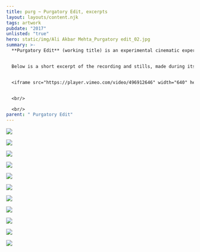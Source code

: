 ```yaml
---
title: purg ~ Purgatory Edit, excerpts
layout: layouts/content.njk
tags: artwork
pubdate: "2017"
unlisted: "true"
hero: static/img/Ali Akbar Mehta_Purgatory edit_02.jpg
summary: >-
  **Purgatory Edit** (working title) is an experimental cinematic experience. 


  Below is a short excerpt of the recording and stills, made during its initial prototyping and demo at Aalto University.


  <iframe src="https://player.vimeo.com/video/496912646" width="640" height="360" frameborder="0" allow="autoplay; fullscreen" allowfullscreen></iframe>


  <br/>

  <br/>
parent: " Purgatory Edit"
---
```



![](/static/img/ali-akbar-mehta-purgatory-edit-01.jpg)

![](/static/img/ali-akbar-mehta-purgatory-edit-02.jpg)

![](/static/img/ali-akbar-mehta-purgatory-edit-03.jpg)

![](/static/img/ali-akbar-mehta-purgatory-edit-04.jpg)

![](/static/img/ali-akbar-mehta-purgatory-edit-05.jpg)

![](/static/img/ali-akbar-mehta-purgatory-edit-06.jpg)

![](/static/img/ali-akbar-mehta-purgatory-edit-07.jpg)

![](/static/img/ali-akbar-mehta-purgatory-edit-08.jpg)

![](/static/img/ali-akbar-mehta-purgatory-edit-09.jpg)

![](/static/img/ali-akbar-mehta-purgatory-edit-11.jpg)

![](/static/img/ali-akbar-mehta-purgatory-edit-12.jpg)